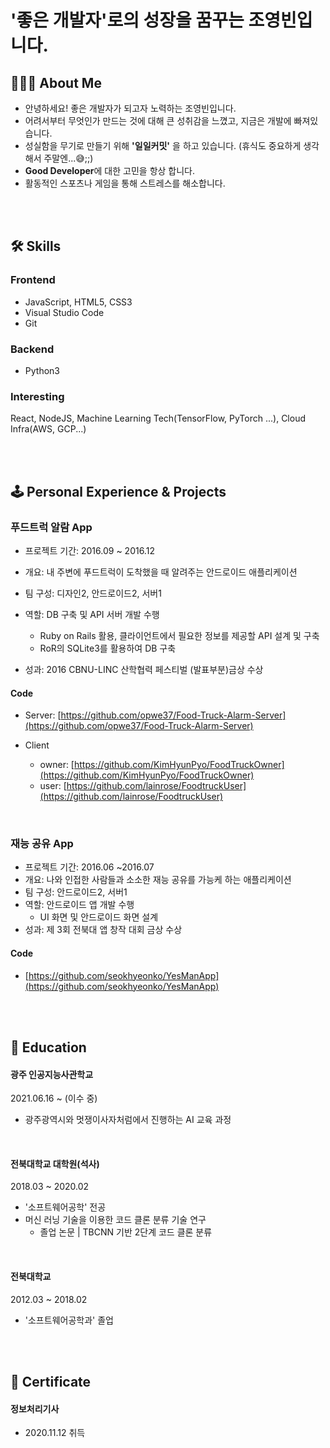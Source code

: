 # '좋은 개발자'로의 성장을 꿈꾸는 조영빈입니다.

## 🙋🏻‍♂️ About Me

- 안녕하세요! 좋은 개발자가 되고자 노력하는 조영빈입니다.
- 어려서부터 무엇인가 만드는 것에 대해 큰 성취감을 느꼈고, 지금은 개발에 빠져있습니다.
- 성실함을 무기로 만들기 위해 **'일일커밋'** 을 하고 있습니다. (휴식도 중요하게 생각해서 주말엔...😅;;)
- **Good Developer**에 대한 고민을 항상 합니다.
- 활동적인 스포츠나 게임을 통해 스트레스를 해소합니다.

<br><br>

## 🛠 Skills

### Frontend

- JavaScript, HTML5, CSS3
- Visual Studio Code
- Git

### Backend

- Python3

### Interesting

React, NodeJS,  Machine Learning Tech(TensorFlow, PyTorch ...), Cloud Infra(AWS, GCP...)


<br><br>

## 🕹 Personal Experience & Projects

### 푸드트럭 알람 App

- 프로젝트 기간: 2016.09 ~ 2016.12

- 개요: 내 주변에 푸드트럭이 도착했을 때 알려주는 안드로이드 애플리케이션
- 팀 구성: 디자인2, 안드로이드2, 서버1
- 역할: DB 구축 및 API 서버 개발 수행
    - Ruby on Rails 활용, 클라이언트에서 필요한 정보를 제공할 API 설계 및 구축
    - RoR의 SQLite3를 활용하여 DB 구축
- 성과: 2016 CBNU-LINC 산학협력 페스티벌 (발표부분)금상 수상

#### Code

- Server: [https://github.com/opwe37/Food-Truck-Alarm-Server](https://github.com/opwe37/Food-Truck-Alarm-Server)

- Client

  - owner: [https://github.com/KimHyunPyo/FoodTruckOwner](https://github.com/KimHyunPyo/FoodTruckOwner)
  - user: [https://github.com/lainrose/FoodtruckUser](https://github.com/lainrose/FoodtruckUser)

<br>

### 재능 공유 App

- 프로젝트 기간: 2016.06 ~2016.07
- 개요: 나와 인접한 사람들과 소소한 재능 공유를 가능케 하는 애플리케이션
- 팀 구성: 안드로이드2, 서버1
- 역할: 안드로이드 앱 개발 수행
    - UI 화면 및 안드로이드 화면 설계
- 성과: 제 3회 전북대 앱 창작 대회 금상 수상

#### Code
- [https://github.com/seokhyeonko/YesManApp](https://github.com/seokhyeonko/YesManApp)

<br><br>

## 🏫 Education

#### 광주 인공지능사관학교

2021.06.16 ~ (이수 중)

- 광주광역시와 멋쟁이사자처럼에서 진행하는 AI 교육 과정

<br>

#### 전북대학교 대학원(석사)

2018.03 ~ 2020.02

- '소프트웨어공학' 전공
- 머신 러닝 기술을 이용한 코드 클론 분류 기술 연구
    - 졸업 논문 | TBCNN 기반 2단계 코드 클론 분류

<br>


#### 전북대학교

2012.03 ~ 2018.02

- '소프트웨어공학과' 졸업

<br><br>

## 🏅 Certificate

#### 정보처리기사

- 2020.11.12 취득
